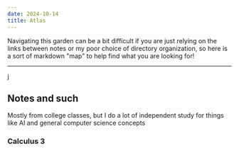 ```yaml
---
date: 2024-10-14
title: Atlas
---
```

Navigating this garden can be a bit difficult if you are just relying on the links between notes or my poor choice of directory organization, so here is a sort of markdown "map" to help find what you are looking for!

---
j
## Notes and such

Mostly from college classes, but I do a lot of independent study for things like AI and general computer science concepts

### Calculus 3

